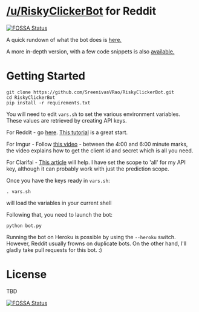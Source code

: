 # [/u/RiskyClickerBot](http://reddit.com/u/RiskyClickerBot) for Reddit
[![FOSSA Status](https://app.fossa.io/api/projects/git%2Bhttps%3A%2F%2Fgithub.com%2FSreenivasVRao%2FRiskyClickerBot.svg?type=shield)](https://app.fossa.io/projects/git%2Bhttps%3A%2F%2Fgithub.com%2FSreenivasVRao%2FRiskyClickerBot?ref=badge_shield)


A quick rundown of what the bot does is [here.](https://medium.com/@sreenivasvrao/introducing-u-riskyclickerbot-22b3d56d1e2a)

A more in-depth version, with a few code snippets is also [available.](https://medium.com/@sreenivasvrao/making-reddit-safer-for-work-with-u-riskyclickerbot-3bcb54fc1fe6)

# Getting Started

	git clone https://github.com/SreenivasVRao/RiskyClickerBot.git
	cd RiskyClickerBot
	pip install -r requirements.txt
 	
You will need to edit `vars.sh` to set the various environment variables. These values are retrieved by creating API keys.

For Reddit - go [here](https://www.reddit.com/prefs/apps/). [This tutorial](http://pythonforengineers.com/build-a-reddit-bot-part-1/) is a great start.

For Imgur  - Follow [this video](https://www.youtube.com/watch?v=OiDQu-0-DIA) - between the 4:00 and 6:00 minute marks, the video explains how to get the client id and secret which is all you need.

For Clarifai - [This article](http://blog.clarifai.com/introducing-api-keys-a-safer-way-to-authenticate-your-applications/) will help. I have set the scope to 'all' for my API key, although it can probably work with just the prediction scope.


Once you have the keys ready in `vars.sh`:

	. vars.sh

will load the variables in your current shell

Following that, you need to launch the bot:

	python bot.py

Running the bot on Heroku is possible by using the `--heroku` switch. However, Reddit usually frowns on duplicate bots. On the other hand, I'll gladly take pull requests for this bot. :)

# License
TBD



[![FOSSA Status](https://app.fossa.io/api/projects/git%2Bhttps%3A%2F%2Fgithub.com%2FSreenivasVRao%2FRiskyClickerBot.svg?type=large)](https://app.fossa.io/projects/git%2Bhttps%3A%2F%2Fgithub.com%2FSreenivasVRao%2FRiskyClickerBot?ref=badge_large)